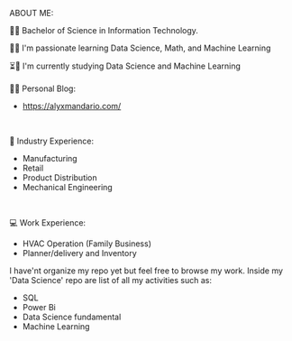 ABOUT ME:

🧑‍🎓 Bachelor of Science in Information Technology.

👀👀 I'm passionate learning Data Science, Math, and Machine Learning

⏳💞️ I'm currently studying Data Science and Machine Learning
<br>
<br>
👻😋 Personal Blog:
- https://alyxmandario.com/
<br>

🌱 Industry Experience:
- Manufacturing
- Retail
- Product Distribution
- Mechanical Engineering
<br>

💻 Work Experience:
- HVAC Operation (Family Business)
- Planner/delivery and Inventory

I have'nt organize my repo yet but feel free to browse my work.
Inside my 'Data Science' repo are list of all my activities such as:
- SQL
- Power Bi
- Data Science fundamental
- Machine Learning 
